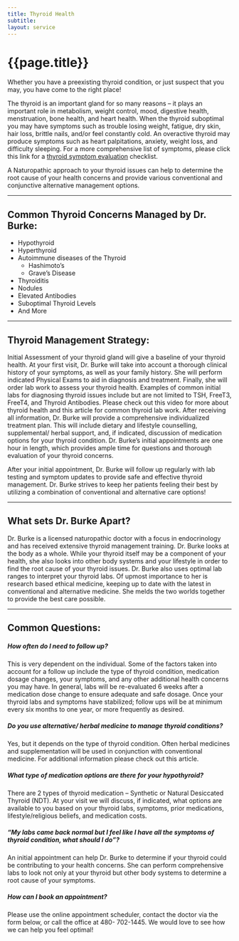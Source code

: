 ```yaml
---
title: Thyroid Health
subtitle: 
layout: service
---
```

# {{page.title}}
Whether you have a preexisting thyroid condition, or just suspect that you may, you have come to the right place!

The thyroid is an important gland for so many reasons – it plays an important role in metabolism, weight control, mood, digestive health, menstruation, bone health, and heart health. When the thyroid suboptimal you may have symptoms such as trouble losing weight, fatigue, dry skin, hair loss, brittle nails, and/or feel constantly cold. An overactive thyroid may produce symptoms such as heart palpitations, anxiety, weight loss, and difficulty sleeping. For a more comprehensive list of symptoms, please click this link for a [thyroid symptom evaluation](assets/handouts/Thyroid-signs-and-symptoms-1.xls) checklist. 

A Naturopathic approach to your thyroid issues can help to determine the root cause of your health concerns and provide various conventional and conjunctive alternative management options. 

***

## Common Thyroid Concerns Managed by Dr. Burke:

* Hypothyroid
* Hyperthyroid
* Autoimmune diseases of the Thyroid
    * Hashimoto’s 
    * Grave’s Disease
* Thyroiditis
* Nodules
* Elevated Antibodies
* Suboptimal Thyroid Levels
* And More

***

## Thyroid Management Strategy:

Initial Assessment of your thyroid gland will give a baseline of your thyroid health. At your first visit, Dr. Burke will take into account a thorough clinical history of your symptoms, as well as your family history. She will perform indicated Physical Exams to aid in diagnosis and treatment. Finally, she will order lab work to assess your thyroid health. Examples of common initial labs for diagnosing thyroid issues include but are not limited to TSH, FreeT3, FreeT4, and Thyroid Antibodies. Please check out this video for more about thyroid health and this article for common thyroid lab work. After receiving all information, Dr. Burke will provide a comprehensive individualized treatment plan. This will include dietary and lifestyle counselling, supplemental/ herbal support, and, if indicated, discussion of medication options for your thyroid condition. Dr. Burke’s initial appointments are one hour in length, which provides ample time for questions and thorough evaluation of your thyroid concerns. 

After your initial appointment, Dr. Burke will follow up regularly with lab testing and symptom updates to provide safe and effective thyroid management. Dr. Burke strives to keep her patients feeling their best by utilizing a combination of conventional and alternative care options!

***

## What sets Dr. Burke Apart?

Dr. Burke is a licensed naturopathic doctor with a focus in endocrinology and has received extensive thyroid management training. Dr. Burke looks at the body as a whole. While your thyroid itself may be a component of your health, she also looks into other body systems and your lifestyle in order to find the root cause of your thyroid issues. Dr. Burke also uses optimal lab ranges to interpret your thyroid labs. Of upmost importance to her is research based ethical medicine, keeping up to date with the latest in conventional and alternative medicine. She melds the two worlds together to provide the best care possible.  

***

## Common Questions:

##### How often do I need to follow up?

This is very dependent on the individual. Some of the factors taken into account for a follow up include the type of thyroid condition, medication dosage changes, your symptoms, and any other additional health concerns you may have. In general, labs will be re-evaluated 6 weeks after a medication dose change to ensure adequate and safe dosage. Once your thyroid labs and symptoms have stabilized; follow ups will be at minimum every six months to one year, or more frequently as desired. 

##### Do you use alternative/ herbal medicine to manage thyroid conditions?

Yes, but it depends on the type of thyroid condition. Often herbal medicines and supplementation will be used in conjunction with conventional medicine. For additional information please check out this article. 

##### What type of medication options are there for your hypothyroid?

There are 2 types of thyroid medication – Synthetic or Natural Desiccated Thyroid (NDT). At your visit we will discuss, if indicated, what options are available to you based on your thyroid labs, symptoms, prior medications, lifestyle/religious beliefs, and medication costs.

##### “My labs came back normal but I feel like I have all the symptoms of thyroid condition, what should I do”?

An initial appointment can help Dr. Burke to determine if your thyroid could be contributing to your health concerns. She can perform comprehensive labs to look not only at your thyroid but other body systems to determine a root cause of your symptoms. 

##### How can I book an appointment?

Please use the online appointment scheduler, contact the doctor via the form below, or call the office at 480- 702-1445. We would love to see how we can help you feel optimal!